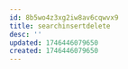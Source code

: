 ```yaml
---
id: 8b5wo4z3xg2iw8av6cqwvx9
title: searchinsertdelete
desc: ''
updated: 1746446079650
created: 1746446079650
---
```

